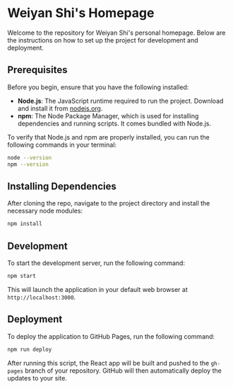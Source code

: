 # Weiyan Shi's Homepage

Welcome to the repository for Weiyan Shi's personal homepage. Below are the instructions on how to set up the project for development and deployment.

## Prerequisites

Before you begin, ensure that you have the following installed:

- **Node.js**: The JavaScript runtime required to run the project. Download and install it from [nodejs.org](https://nodejs.org/).
- **npm**: The Node Package Manager, which is used for installing dependencies and running scripts. It comes bundled with Node.js.

To verify that Node.js and npm are properly installed, you can run the following commands in your terminal:

```bash
node --version
npm --version
```

## Installing Dependencies
After cloning the repo, navigate to the project directory and install the necessary node modules:
```bash
npm install
```

## Development
To start the development server, run the following command:
```bash
npm start
```
This will launch the application in your default web browser at `http://localhost:3000`.

## Deployment
To deploy the application to GitHub Pages, run the following command:
```bash
npm run deploy
```
After running this script, the React app will be built and pushed to the `gh-pages` branch of your repository. GitHub will then automatically deploy the updates to your site.
